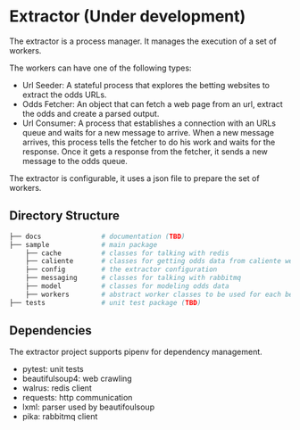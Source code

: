 # Extractor (Under development)
The extractor is a process manager. It manages the execution of a set of workers.

The workers can have one of the following types:
* Url Seeder: A stateful process that explores the betting websites to extract the odds URLs.
* Odds Fetcher: An object that can fetch a web page from an url, extract the odds and create a parsed output.
* Url Consumer: A process that establishes a connection with an URLs queue and waits for a new message to arrive. When a new message arrives, this process tells the fetcher to do his work and waits for the response. Once it gets a response from the fetcher, it sends a new message to the odds queue.

The extractor is configurable, it uses a json file to prepare the set of workers.

## Directory Structure
```python
├── docs               # documentation (TBD)
├── sample             # main package
    ├── cache          # classes for talking with redis
    ├── caliente       # classes for getting odds data from caliente web site
    ├── config         # the extractor configuration
    ├── messaging      # classes for talking with rabbitmq
    ├── model          # classes for modeling odds data
    ├── workers        # abstract worker classes to be used for each betting web site package
├── tests              # unit test package (TBD)
```

## Dependencies

The extractor project supports pipenv for dependency management.

* pytest: unit tests
* beautifulsoup4: web crawling
* walrus: redis client
* requests: http communication
* lxml: parser used by beautifoulsoup
* pika: rabbitmq client